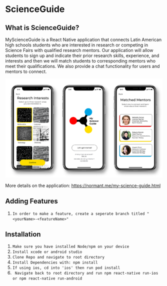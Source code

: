 # ScienceGuide

## What is ScienceGuide? 
MyScienceGuide is a React Native application that connects Latin American high schools students who are interested in research or competing in Science Fairs with qualified research mentors. Our application will allow students to sign up and indicate their prior research skills, experience, and interests and then we will match students to corresponding mentors who meet their qualifications. We also provide a chat functionality for users and mentors to connect. 

![app](https://github.com/normantv/normantv.github.io/blob/master/images/myscienceguide/My%20Science%20Guide%20Header.png)


More details on the application: https://normant.me/my-science-guide.html

## Adding Features
1. ```In order to make a feature, create a seperate branch titled "<yourName>-<featureName>"  ```


## Installation
1. ```Make sure you have installed Node/npm on your device ```
2. ```Install xcode or android studio ```
3. ``` Clone Repo and navigate to root directory ```
4. ``` Install Dependencies with: npm install ```
5. ``` If using ios, cd into 'ios' then run pod install ```
6. ``` Navigate back to root directory and run npm react-native run-ios or npm react-native run-android```

